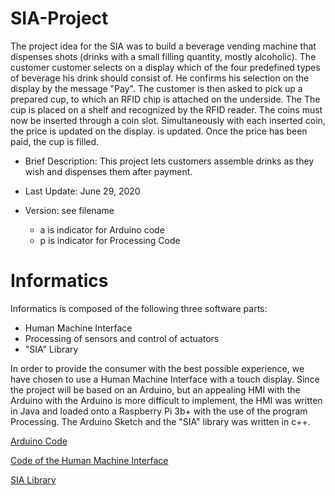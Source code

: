 # SIA-Project
The project idea for the SIA was to build a beverage vending machine that dispenses shots (drinks with a small filling quantity, mostly alcoholic). The customer 
customer selects on a display which of the four predefined types of beverage 
his drink should consist of. He confirms his selection on the display by 
the message "Pay". The customer is then asked to pick up a prepared 
cup, to which an RFID chip is attached on the underside. The 
The cup is placed on a shelf and recognized by the RFID reader. The 
coins must now be inserted through a coin slot. 
Simultaneously with each inserted coin, the price is updated on the display. 
is updated. Once the price has been paid, the cup is filled.  


 * Brief Description:
 This project lets customers assemble drinks as they wish and dispenses them after payment.

 * Last Update: June 29, 2020
 * Version: see filename
    * a is indicator for Arduino code
    * p is indicator for Processing Code
    
# Informatics
Informatics is composed of the following three software parts: 
* Human Machine Interface 
* Processing of sensors and control of actuators 
* "SIA" Library 

In order to provide the consumer with the best possible experience, we have chosen to use  a Human Machine Interface with a touch display. Since the project will be based on an Arduino, but an appealing HMI with the Arduino with the Arduino is more difficult to implement, the HMI was written in Java and loaded onto a Raspberry Pi 3b+ with the use of the program Processing. The Arduino Sketch and the "SIA" library was written in c++. 

[Arduino Code](https://github.com/storxel/SIA-Project/blob/main/SIA.Beta.2.3.a.ino)

[Code of the Human Machine Interface](https://github.com/storxel/SIA-Project/tree/main/SIA.Beta.2.3.p)

[SIA Library](https://github.com/storxel/SIA-Library)
